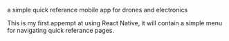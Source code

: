 a simple quick referance mobile app for drones and electronics

This is my first appempt at using React Native, it will contain a simple menu for navigating quick referance pages.
